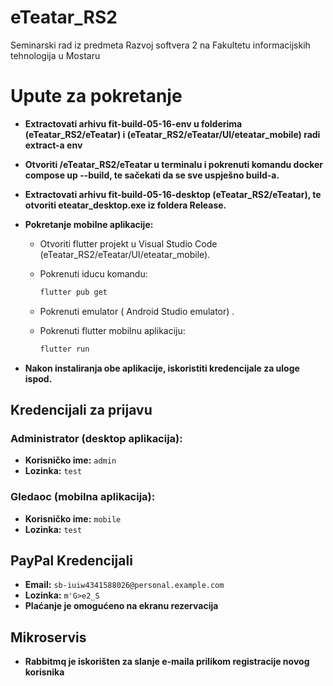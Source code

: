 # eTeatar_RS2
Seminarski rad iz predmeta Razvoj softvera 2 na Fakultetu informacijskih tehnologija u Mostaru

# Upute za pokretanje
- **Extractovati arhivu fit-build-05-16-env u folderima (eTeatar_RS2/eTeatar) i (eTeatar_RS2/eTeatar/UI/eteatar_mobile) radi extract-a env**
- **Otvoriti /eTeatar_RS2/eTeatar u terminalu i pokrenuti komandu docker compose up --build, te sačekati da se sve uspješno build-a.**
- **Extractovati arhivu fit-build-05-16-desktop (eTeatar_RS2/eTeatar), te otvoriti eteatar_desktop.exe iz foldera Release.**
- **Pokretanje mobilne aplikacije:**
     - Otvoriti flutter projekt u Visual Studio Code (eTeatar_RS2/eTeatar/UI/eteatar_mobile).
     - Pokrenuti iducu komandu:
       
       ```bash
       flutter pub get
       ```
     
     - Pokrenuti emulator ( Android Studio emulator) .
     - Pokrenuti flutter mobilnu aplikaciju:
       
         ```bash
         flutter run
         ```
  
- **Nakon instaliranja obe aplikacije, iskoristiti kredencijale za uloge ispod.**
  
## Kredencijali za prijavu

### Administrator (desktop aplikacija):
- **Korisničko ime:** `admin`
- **Lozinka:** `test`

### Gledaoc (mobilna aplikacija):
- **Korisničko ime:** `mobile`
- **Lozinka:** `test`

## PayPal Kredencijali
- **Email:** `sb-iuiw4341588026@personal.example.com`
- **Lozinka:** `m'G>e2_S`
- **Plaćanje je omogućeno na ekranu rezervacija**

## Mikroservis
- **Rabbitmq je iskorišten za slanje e-maila prilikom registracije novog korisnika** 
  
